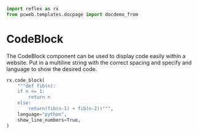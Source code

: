 ```python exec
import reflex as rx
from pcweb.templates.docpage import docdemo_from
```

# CodeBlock

The CodeBlock component can be used to display code easily within a website.
Put in a multiline string with the correct spacing and specify and language to show the desired code.

```python demo
rx.code_block(
    """def fib(n):
    if n <= 1:
        return n
    else:
        return(fib(n-1) + fib(n-2))""",
    language="python",
    show_line_numbers=True,
)
```
